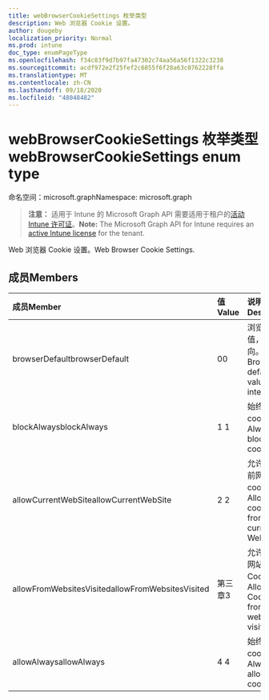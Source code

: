 ```yaml
---
title: webBrowserCookieSettings 枚举类型
description: Web 浏览器 Cookie 设置。
author: dougeby
localization_priority: Normal
ms.prod: intune
doc_type: enumPageType
ms.openlocfilehash: f34c83f9d7b97fa47302c74aa56a56f1322c3238
ms.sourcegitcommit: acdf972e2f25fef2c6855f6f28a63c0762228ffa
ms.translationtype: MT
ms.contentlocale: zh-CN
ms.lasthandoff: 09/18/2020
ms.locfileid: "48048482"
---
```

# <a name="webbrowsercookiesettings-enum-type"></a><span data-ttu-id="26410-103">webBrowserCookieSettings 枚举类型</span><span class="sxs-lookup"><span data-stu-id="26410-103">webBrowserCookieSettings enum type</span></span>

<span data-ttu-id="26410-104">命名空间：microsoft.graph</span><span class="sxs-lookup"><span data-stu-id="26410-104">Namespace: microsoft.graph</span></span>

> <span data-ttu-id="26410-105">**注意：** 适用于 Intune 的 Microsoft Graph API 需要适用于租户的[活动 Intune 许可证](https://go.microsoft.com/fwlink/?linkid=839381)。</span><span class="sxs-lookup"><span data-stu-id="26410-105">**Note:** The Microsoft Graph API for Intune requires an [active Intune license](https://go.microsoft.com/fwlink/?linkid=839381) for the tenant.</span></span>

<span data-ttu-id="26410-106">Web 浏览器 Cookie 设置。</span><span class="sxs-lookup"><span data-stu-id="26410-106">Web Browser Cookie Settings.</span></span>

## <a name="members"></a><span data-ttu-id="26410-107">成员</span><span class="sxs-lookup"><span data-stu-id="26410-107">Members</span></span>
|<span data-ttu-id="26410-108">成员</span><span class="sxs-lookup"><span data-stu-id="26410-108">Member</span></span>|<span data-ttu-id="26410-109">值</span><span class="sxs-lookup"><span data-stu-id="26410-109">Value</span></span>|<span data-ttu-id="26410-110">说明</span><span class="sxs-lookup"><span data-stu-id="26410-110">Description</span></span>|
|:---|:---|:---|
|<span data-ttu-id="26410-111">browserDefault</span><span class="sxs-lookup"><span data-stu-id="26410-111">browserDefault</span></span>|<span data-ttu-id="26410-112">0</span><span class="sxs-lookup"><span data-stu-id="26410-112">0</span></span>|<span data-ttu-id="26410-113">浏览器默认值，无意向。</span><span class="sxs-lookup"><span data-stu-id="26410-113">Browser default value, no intent.</span></span>|
|<span data-ttu-id="26410-114">blockAlways</span><span class="sxs-lookup"><span data-stu-id="26410-114">blockAlways</span></span>|<span data-ttu-id="26410-115">1 </span><span class="sxs-lookup"><span data-stu-id="26410-115">1</span></span>|<span data-ttu-id="26410-116">始终阻止 cookie。</span><span class="sxs-lookup"><span data-stu-id="26410-116">Always block cookies.</span></span>|
|<span data-ttu-id="26410-117">allowCurrentWebSite</span><span class="sxs-lookup"><span data-stu-id="26410-117">allowCurrentWebSite</span></span>|<span data-ttu-id="26410-118">2 </span><span class="sxs-lookup"><span data-stu-id="26410-118">2</span></span>|<span data-ttu-id="26410-119">允许来自当前网站的 cookie。</span><span class="sxs-lookup"><span data-stu-id="26410-119">Allow cookies from current Web site.</span></span>|
|<span data-ttu-id="26410-120">allowFromWebsitesVisited</span><span class="sxs-lookup"><span data-stu-id="26410-120">allowFromWebsitesVisited</span></span>|<span data-ttu-id="26410-121">第三章</span><span class="sxs-lookup"><span data-stu-id="26410-121">3</span></span>|<span data-ttu-id="26410-122">允许访问的网站中的 Cookie。</span><span class="sxs-lookup"><span data-stu-id="26410-122">Allow Cookies from websites visited.</span></span>|
|<span data-ttu-id="26410-123">allowAlways</span><span class="sxs-lookup"><span data-stu-id="26410-123">allowAlways</span></span>|<span data-ttu-id="26410-124">4 </span><span class="sxs-lookup"><span data-stu-id="26410-124">4</span></span>|<span data-ttu-id="26410-125">始终允许 cookie。</span><span class="sxs-lookup"><span data-stu-id="26410-125">Always allow cookies.</span></span>|









